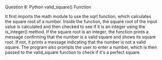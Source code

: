 Question 8: Python valid_square() Function

It first imports the math module to use the sqrt function, which calculates the square root of a number. Inside the function, the square root of the input value is calculated and then checked to see if it is an integer using the is_integer() method. If the square root is an integer, the function prints a message confirming that the number is a valid square and shows its square root. If not, it prints a message indicating that the number is not a valid square. The program also prompts the user to enter a number, which is then passed to the valid_square function to check if it's a perfect square.
